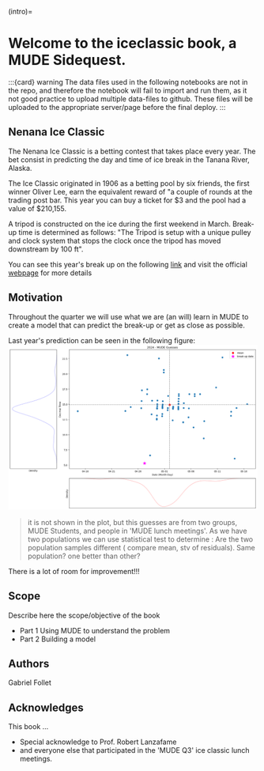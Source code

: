 (intro)=

# Welcome to the iceclassic book, a MUDE Sidequest.
:::{card} warning
The data files used in the following notebooks are not in the repo, and therefore the notebook will fail to import and run them, as it not good practice to upload multiple data-files to github. These files will be uploaded to the appropriate server/page before the final deploy.
:::
## Nenana Ice Classic
The Nenana Ice Classic is a betting contest that takes place every year. The bet consist in predicting  the day and time of ice break in the Tanana River, Alaska.


The Ice Classic originated in 1906 as a betting pool by six friends, the first winner Oliver Lee,  earn the  equivalent reward of "a couple of rounds at the trading post bar. This year you can buy a ticket for \$3 and the pool had a value of \$210,155.

A tripod is constructed on the ice during the first weekend in March. Break-up time is
determined as follows: "The Tripod is setup with a unique pulley and clock system that stops
the clock once the tripod has moved downstream by 100 ft".

You can see this year's break up on the following [link](https://youtu.be/hNCz1C4fkqo?list=PLo0kgRXad08K-7DV00t4WNzKaaHovr2wi&t=208) and visit the official [webpage](https://www.nenanaakiceclassic.com/) for more details

##  Motivation
Throughout the quarter we will use what we are (an will) learn in  MUDE to create a model that can predict the break-up or get as close as possible.

 Last year's prediction can be seen in the following figure: 
 ![](../figures/Part1/2024_guesses_with_breakup.png)

> it is not shown in the plot, but this guesses are from two groups, MUDE Students, and people in  'MUDE lunch meetings'.
> As we have two populations we can use statistical test to determine
> :          Are the two population samples different ( compare mean, stv of residuals). Same population? one better than other?

There is a lot of room for improvement!!! 
## Scope
Describe here the scope/objective of the book

- Part 1 Using MUDE to understand the problem
- Part 2 Building a model

## Authors

Gabriel Follet

## Acknowledges

This book ...

- Special acknowledge to Prof. Robert Lanzafame
- and everyone else that participated in the 'MUDE Q3' ice classic lunch meetings.




<!-- This book is licensed under a <a rel="license" href="http://creativecommons.org/licenses/by/4.0/">Creative Commons Attribution 4.0 International License</a>.

<a rel="license" href="http://creativecommons.org/licenses/by/4.0/"><img alt="Creative Commons License" style="border-width:0" src="https://i.creativecommons.org/l/by/4.0/88x31.png"/></a> -->
